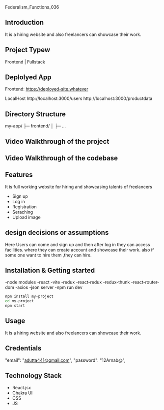 Federalism_Functions_036

## Introduction
It is a hiring website and also freelancers can showcase their work.
## Project Typew
Frontend | Fullstack

## Deplolyed App
Frontend: https://deployed-site.whatever

LocalHost
 http://localhost:3000/users
 http://localhost:3000/productdata

## Directory Structure
my-app/
├─ frontend/
│  ├─ ...

## Video Walkthrough of the project


## Video Walkthrough of the codebase


## Features
It is full working website for hiring and showcasing talents of freelancers

- Sign up
- Log in
- Registration
- Seraching
- Upload image

## design decisions or assumptions
Here Users can come and sign up and then after log in they can access facilities. where they can create account and showcase their work. also if some one want to hire them ,they can hire.


## Installation & Getting started
-node modules
-react
-vite
-redux
-react-redux
-redux-thunk
-react-router-dom
-axios
-json server
-npm run dev
```bash
npm install my-project
cd my-project
npm start
```

## Usage
It is a hiring website and also freelancers can showcase their work.


## Credentials
 "email": "adutta441@gmail.com",
      "password": "12Arnab@",



## Technology Stack


- React.jsx
- Chakra UI
- CSS
- JS
